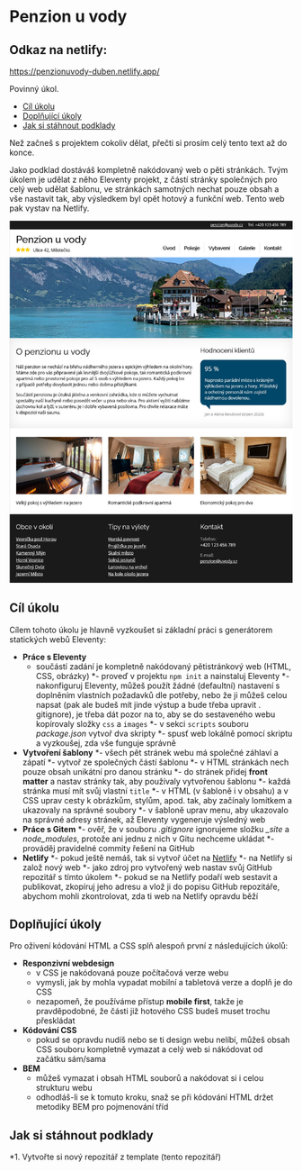 # Penzion u vody

## Odkaz na netlify:

https://penzionuvody-duben.netlify.app/

Povinný úkol.

- [Cíl úkolu](#Cíl-úkolu)
- [Doplňující úkoly](#Doplňující-úkoly)
- [Jak si stáhnout podklady](#Jak-si-stáhnout-podklady)

Než začneš s projektem cokoliv dělat, přečti si prosím celý tento text až do konce.

Jako podklad dostáváš kompletně nakódovaný web o pěti stránkách. Tvým úkolem je udělat z něho Eleventy projekt, z částí stránky společných pro celý web udělat šablonu, ve stránkách samotných nechat pouze obsah a vše nastavit tak, aby výsledkem byl opět hotový a funkční web. Tento web pak vystav na Netlify.

![Ukázka výsledku](ukazka-vysledku.jpg)


## Cíl úkolu

Cílem tohoto úkolu je hlavně vyzkoušet si základní práci s generátorem statických webů Eleventy:
- **Práce s Eleventy**
  - součástí zadání je kompletně nakódovaný pětistránkový web (HTML, CSS, obrázky)
  *- proveď v projektu `npm init` a nainstaluj Eleventy
  *- nakonfiguruj Eleventy, můžeš použít žádné (defaultní) nastavení s doplněním vlastních požadavků dle potřeby, nebo že ji můžeš celou napsat (pak ale budeš mít jinde výstup a bude třeba upravit . gitignore), je třeba dát pozor na to, aby se do sestaveného webu kopírovaly složky `css` a `images`
  *- v sekci `scripts` souboru *package.json* vytvoř dva skripty
  *- spusť web lokálně pomocí skriptu a vyzkoušej, zda vše funguje správně
- **Vytvoření šablony**
  *- všech pět stránek webu má společné záhlaví a zápatí
  *- vytvoř ze společných částí šablonu
  *- v HTML stránkách nech pouze obsah unikátní pro danou stránku
  *- do stránek přidej **front matter** a nastav stránky tak, aby používaly vytvořenou šablonu
  *- každá stránka musí mít svůj vlastní `title`
  *- v HTML (v šabloně i v obsahu) a v CSS uprav cesty k obrázkům, stylům, apod. tak, aby začínaly lomítkem a ukazovaly na správné soubory
  *- v šabloně uprav menu, aby ukazovalo na správné adresy stránek, až Eleventy vygeneruje výsledný web
- **Práce s Gitem**
  *- ověř, že v souboru *.gitignore* ignorujeme složku *_site* a *node_modules*, protože ani jednu z nich v Gitu nechceme ukládat
  *- prováděj pravidelné commity řešení na GitHub
- **Netlify**
  *- pokud ještě nemáš, tak si vytvoř účet na [Netlify](https://netlify.com)
  *- na Netlify si založ nový web
  *- jako zdroj pro vytvořený web nastav svůj GitHub repozitář s tímto úkolem
  *- pokud se na Netlify podaří web sestavit a publikovat, zkopíruj jeho adresu a vlož ji do popisu GitHub repozitáře, abychom mohli zkontrolovat, zda ti web na Netlify opravdu běží


## Doplňující úkoly

Pro oživení kódování HTML a CSS splň alespoň první z následujících úkolů:

- **Responzivní webdesign**
  - v CSS je nakódovaná pouze počítačová verze webu
  - vymysli, jak by mohla vypadat mobilní a tabletová verze a doplň je do CSS
  - nezapomeň, že používáme přístup **mobile first**, takže je pravděpodobné, že části již hotového CSS budeš muset trochu přeskládat
- **Kódování CSS**
  - pokud se opravdu nudíš nebo se ti design webu nelíbí, můžeš obsah CSS souboru kompletně vymazat a celý web si nákódovat od začátku sám/sama
- **BEM**
  - můžeš vymazat i obsah HTML souborů a nakódovat si i celou strukturu webu
  - odhodláš-li se k tomuto kroku, snaž se při kódování HTML držet metodiky BEM pro pojmenování tříd


## Jak si stáhnout podklady

*1. Vytvořte si nový repozitář z template (tento repozitář)

